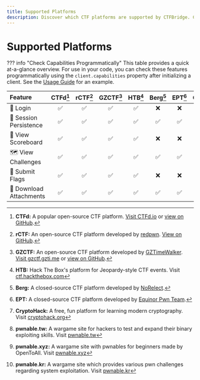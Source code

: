 ```yaml
---
title: Supported Platforms
description: Discover which CTF platforms are supported by CTFBridge. Compare features like login, challenge access, flag submission, and scoreboard viewing across CTFd, rCTF, HTB, and more.
---
```


# Supported Platforms

??? info "Check Capabilities Programmatically"
    This table provides a quick at-a-glance overview. For use in your code, you can check these features programmatically using the `client.capabilities` property after initializing a client. See the [Usage Guide](usage.md#checking-platform-capabilities) for an example.

<!-- PLATFORMS_MATRIX_START -->
| Feature | CTFd[^ctfd] | rCTF[^rctf] | GZCTF[^gzctf] | HTB[^htb] | Berg[^berg] | EPT[^ept] | CryptoHack[^cryptohack] | pwnable.tw[^pwnabletw] | pwnable.xyz[^pwnablexyz] | pwnable.kr[^pwnablekr] |
| :--- | :---: | :---: | :---: | :---: | :---: | :---: | :---: | :---: | :---: | :---: |
| 🔑 Login | :white_check_mark: | :white_check_mark: | :white_check_mark: | :white_check_mark: | :x: | :x: | :white_check_mark: | :white_check_mark: | :white_check_mark: | :white_check_mark: |
| 🔄 Session Persistence | :white_check_mark: | :white_check_mark: | :white_check_mark: | :white_check_mark: | :white_check_mark: | :white_check_mark: | :white_check_mark: | :white_check_mark: | :white_check_mark: | :white_check_mark: |
| 🥇 View Scoreboard | :white_check_mark: | :white_check_mark: | :white_check_mark: | :white_check_mark: | :x: | :x: | :x: | :x: | :x: | :x: |
| 🗺️ View Challenges | :white_check_mark: | :white_check_mark: | :white_check_mark: | :white_check_mark: | :white_check_mark: | :white_check_mark: | :white_check_mark: | :white_check_mark: | :white_check_mark: | :white_check_mark: |
| 🚩 Submit Flags | :white_check_mark: | :white_check_mark: | :white_check_mark: | :white_check_mark: | :x: | :x: | :white_check_mark: | :white_check_mark: | :white_check_mark: | :white_check_mark: |
| 📎 Download Attachments | :white_check_mark: | :white_check_mark: | :white_check_mark: | :white_check_mark: | :white_check_mark: | :white_check_mark: | :white_check_mark: | :white_check_mark: | :white_check_mark: | :white_check_mark: |

[^ctfd]: **CTFd:** A popular open-source CTF platform. [Visit CTFd.io](https://ctfd.io/) or [view on GitHub](https://github.com/CTFd/CTFd).
[^rctf]: **rCTF:** An open-source CTF platform developed by [redpwn](https://redpwn.net/). [View on GitHub](https://github.com/otter-sec/rctf).
[^gzctf]: **GZCTF:** An open-source CTF platform developed by [GZTimeWalker](https://github.com/GZTimeWalker). [Visit gzctf.gzti.me](https://gzctf.gzti.me/) or [view on GitHub](https://github.com/GZTimeWalker/GZCTF).
[^berg]: **Berg:** A closed-source CTF platform developed by [NoRelect](https://github.com/NoRelect/).
[^ept]: **EPT:** A closed-source CTF platform developed by [Equinor Pwn Team](https://x.com/ept_gg).
[^htb]: **HTB:** Hack The Box's platform for Jeopardy-style CTF events. Visit [ctf.hackthebox.com](https://ctf.hackthebox.com/)
[^cryptohack]: **CryptoHack:** A free, fun platform for learning modern cryptography. Visit [cryptohack.org](https://cryptohack.org/)
[^pwnabletw]: **pwnable.tw:** A wargame site for hackers to test and expand their binary exploiting skills. Visit [pwnable.tw](https://pwnable.tw/)
[^pwnablexyz]: **pwnable.xyz:** A wargame site with pwnables for beginners made by OpenToAll. Visit [pwnable.xyz](https://pwnable.xyz/)
[^pwnablekr]: **pwnable.kr:** A wargame site which provides various pwn challenges regarding system exploitation. Visit [pwnable.kr](https://pwnable.kr/)
<!-- PLATFORMS_MATRIX_END -->

